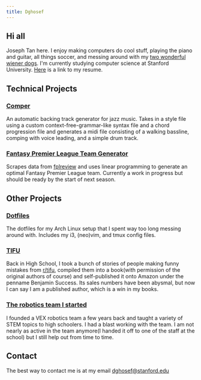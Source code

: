 ```yaml
---
title: Dghosef        
---
```

## Hi all
Joseph Tan here. I enjoy making computers do cool stuff, playing the piano and guitar, all things soccer, and messing around with my [two wonderful wiener dogs](dogs.jpg). I'm currently studying computer science at Stanford University. [Here](resume.pdf) is a link to my resume.

## Technical Projects

### [Comper](https://github.com/dghosef/comper)
An automatic backing track generator for jazz music. Takes in a style file using a custom context-free-grammar-like syntax file and a chord progression file and generates a midi file consisting of a walking bassline, comping with voice leading, and a simple drum track.

### [Fantasy Premier League Team Generator](https://github.com/dghosef/FPL-team-generator)
Scrapes data from [fplreview](https://fplreview.com/) and uses linear programming to generate an optimal Fantasy Premier League team. Currently a work in progress but should be ready by the start of next season.

## Other Projects

### [Dotfiles](https://github.com/dghosef/dotfiles)
The dotfiles for my Arch Linux setup that I spent way too long messing around with. Includes my i3, (neo)vim, and tmux config files.

### [TIFU](https://www.amazon.com/TIFU-Mortifying-confessions-internet-community-ebook/dp/B081Z794ZD/ref=sr_1_1?dchild=1&keywords=tifu&qid=1608609736&s=books&sr=1-1)
Back in High School, I took a bunch of stories of people making funny mistakes from [r/tifu](https://reddit.com/r/tifu), compiled them into a book(with permission of the original authors of course) and self-published it onto Amazon under the penname Benjamin Success. Its sales numbers have been abysmal, but now I can say I am a published author, which is a win in my books.

### [The robotics team I started](https://heritage-schools.org/academics/robotics/)
I founded a VEX robotics team a few years back and taught a variety of STEM topics to high schoolers. I had a blast working with the team. I am not nearly as active in the team anymore(I handed it off to one of the staff at the school) but I still help out from time to time.

## Contact
The best way to contact me is at my email [dghosef@stanford.edu](mailto:dghosef@stanford.edu)
